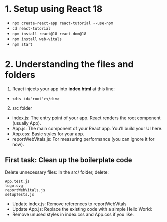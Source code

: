 # 1. Setup using React 18
- `npx create-react-app react-tutorial --use-npm`
- `cd react-tutorial`
- `npm install react@18 react-dom@18`
- `npm install web-vitals`
- `npm start`

# 2. Understanding the files and folders
1. React injects your app into **index.html** at this line:

- `<div id="root"></div>`

2. src folder
- index.js: The entry point of your app. React renders the root component (usually App).
- App.js: The main component of your React app. You’ll build your UI here.
- App.css: Basic styles for your app.
- reportWebVitals.js: For measuring performance (you can ignore it for now).

## First task: Clean up the boilerplate code

Delete unnecessary files: In the src/ folder, delete:

    App.test.js
    logo.svg
    reportWebVitals.js
    setupTests.js

- Update index.js: Remove references to reportWebVitals
- Update App.js: Replace the existing code with a simple Hello World:
- Remove unused styles in index.css and App.css if you like.
